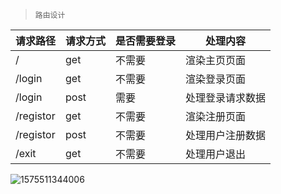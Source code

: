 > ```
> 路由设计
> ```

| 请求路径  | 请求方式 | 是否需要登录 | 处理内容         |
| --------- | -------- | ------------ | ---------------- |
| /         | get      | 不需要       | 渲染主页页面     |
| /login    | get      | 不需要       | 渲染登录页面     |
| /login    | post     | 需要         | 处理登录请求数据 |
| /registor | get      | 不需要       | 渲染注册页面     |
| /registor | post     | 不需要       | 处理用户注册数据 |
| /exit     | get      | 不需要       | 处理用户退出     |

![1575511344006](C:\Users\Administrator\AppData\Roaming\Typora\typora-user-images\1575511344006.png)

